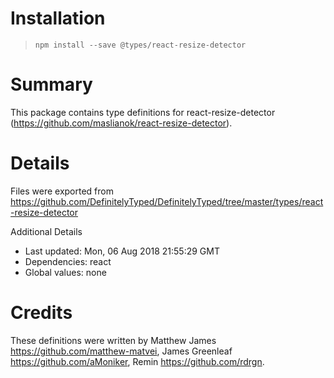 # Installation
> `npm install --save @types/react-resize-detector`

# Summary
This package contains type definitions for react-resize-detector (https://github.com/maslianok/react-resize-detector).

# Details
Files were exported from https://github.com/DefinitelyTyped/DefinitelyTyped/tree/master/types/react-resize-detector

Additional Details
 * Last updated: Mon, 06 Aug 2018 21:55:29 GMT
 * Dependencies: react
 * Global values: none

# Credits
These definitions were written by Matthew James <https://github.com/matthew-matvei>, James Greenleaf <https://github.com/aMoniker>, Remin <https://github.com/rdrgn>.

